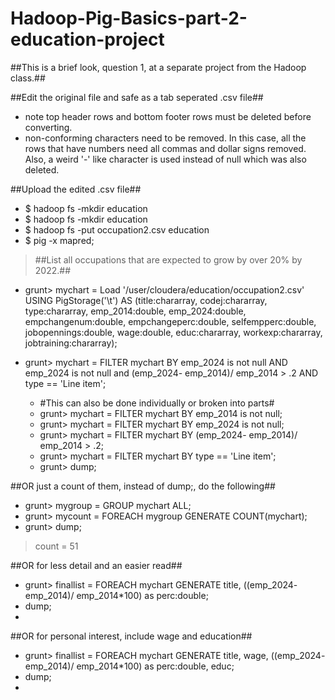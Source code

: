 # Hadoop-Pig-Basics-part-2-education-project
##This is a brief look, question 1, at a separate project from the Hadoop class.##
> 
##Edit the original file and safe as a tab seperated .csv file##
* note top header rows and bottom footer rows must be deleted before converting.
* non-conforming characters need to be removed.  In this case, all the rows that have numbers need all commas and dollar signs removed.  Also, a weird '-' like character is used instead of null which was also deleted.
> 
##Upload the edited .csv file##
* $ hadoop fs -mkdir education
* $ hadoop fs -mkdir education
* $ hadoop fs -put occupation2.csv education
* $ pig -x mapred;
> 
> ##List all occupations that are expected to grow by over 20% by 2022.##
* grunt> mychart = Load '/user/cloudera/education/occupation2.csv' USING PigStorage('\t') AS (title:chararray, codej:chararray, type:chararray, emp_2014:double, emp_2024:double, empchangenum:double, empchangeperc:double, selfempperc:double, jobopennings:double, wage:double, educ:chararray, workexp:chararray, jobtraining:chararray);
 
* grunt> mychart  = FILTER mychart  BY  emp_2024 is not null AND emp_2024 is not null and  (emp_2024- emp_2014)/ emp_2014  > .2 AND type == 'Line item'; 
  * #This can also be done individually or broken into parts#
  * grunt> mychart  = FILTER mychart  BY  emp_2014 is not null; 
  * grunt> mychart  = FILTER mychart  BY  emp_2024 is not null; 
  * grunt> mychart  = FILTER mychart  BY  (emp_2024- emp_2014)/ emp_2014  > .2; 
  * grunt> mychart  = FILTER mychart  BY  type == 'Line item';
  * grunt> dump;

##OR just a count of them, instead of dump;, do the following##
* grunt> mygroup = GROUP mychart ALL;
* grunt> mycount = FOREACH mygroup GENERATE COUNT(mychart);
* grunt> dump;
> count = 51

##OR for less detail and an easier read##
* grunt> finallist = FOREACH mychart GENERATE title, ((emp_2024- emp_2014)/ emp_2014*100)  as perc:double;
* dump;
* 

##OR for personal interest, include wage and education##
* grunt> finallist = FOREACH mychart GENERATE title, wage, ((emp_2024- emp_2014)/ emp_2014*100)  as perc:double, educ;
* dump;
* 
